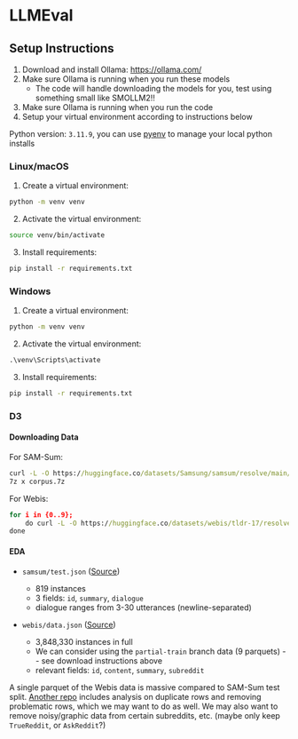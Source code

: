 # LLMEval

## Setup Instructions

1. Download and install Ollama: https://ollama.com/
2. Make sure Ollama is running when you run these models
    - The code will handle downloading the models for you, test using something small like SMOLLM2!!
3. Make sure Ollama is running when you run the code
4. Setup your virtual environment according to instructions below


Python version: `3.11.9`, you can use [pyenv](https://github.com/pyenv/pyenv) to manage your local python installs

### Linux/macOS

1. Create a virtual environment:
```bash
python -m venv venv
```

2. Activate the virtual environment:
```bash
source venv/bin/activate
```

3. Install requirements:
```bash
pip install -r requirements.txt
```

### Windows

1. Create a virtual environment:
```cmd
python -m venv venv
```

2. Activate the virtual environment:
```cmd
.\venv\Scripts\activate
```

3. Install requirements:
```cmd
pip install -r requirements.txt
```
### D3
#### Downloading Data
For SAM-Sum:
```cmd
curl -L -O https://huggingface.co/datasets/Samsung/samsum/resolve/main/data/corpus.7z 
7z x corpus.7z
```

For Webis:
```cmd
for i in {0..9};
    do curl -L -O https://huggingface.co/datasets/webis/tldr-17/resolve/refs%2Fconvert%2Fparquet/default/partial-train/000$i.parquet; 
done
```
#### EDA
- `samsum/test.json` ([Source](https://huggingface.co/datasets/Samsung/samsum))
    - 819 instances
    - 3 fields: `id`, `summary`, `dialogue`
    - dialogue ranges from 3-30 utterances (newline-separated)
    
- `webis/data.json` ([Source](https://huggingface.co/datasets/webis/tldr-17))
    - 3,848,330 instances in full
    - We can consider using the `partial-train` branch data (9 parquets) -- see download instructions above
    - relevant fields: `id`, `content`, `summary`, `subreddit`

A single parquet of the Webis data is massive compared to SAM-Sum test split. [Another repo](https://github.com/anna-kay/Reddit-summarization/blob/main/notebooks/filtering/Webis-TLDR-17_filtering.ipynb) includes analysis on duplicate rows and removing problematic rows, which we may want to do as well. We may also want to remove noisy/graphic data from certain subreddits, etc. (maybe only keep `TrueReddit`, or `AskReddit`?)